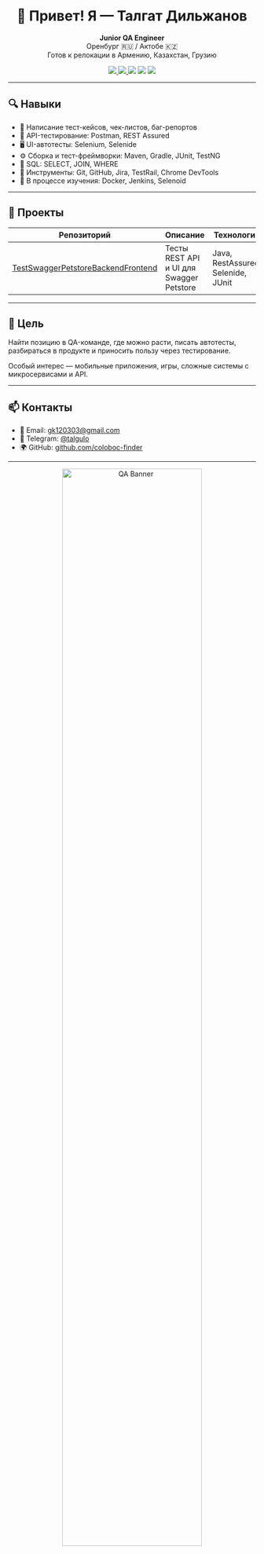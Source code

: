 <h1 align="center">👋 Привет! Я — Талгат Дильжанов</h1>

<p align="center">
  <b>Junior QA Engineer</b><br>
  Оренбург 🇷🇺 / Актобе 🇰🇿<br>
  Готов к релокации в Армению, Казахстан, Грузию
</p>

<p align="center">
  <a href="https://github.com/coloboc-finder">
    <img src="https://img.shields.io/badge/GitHub-coloboc--finder-181717?style=flat&logo=github" />
  </a>
  <a href="mailto:gk120303@gmail.com">
    <img src="https://img.shields.io/badge/email-gk120303%40gmail.com-red?style=flat&logo=gmail" />
  </a>
  <img src="https://img.shields.io/badge/Java-JUnit%2FTestNG-green?logo=java" />
  <img src="https://img.shields.io/badge/REST--Assured-API_Testing-brightgreen?logo=postman" />
  <img src="https://img.shields.io/badge/Selenium-UI_Automation-yellowgreen?logo=selenium" />
</p>

---

## 🔍 Навыки

- 📄 Написание тест-кейсов, чек-листов, баг-репортов
- 🔄 API-тестирование: Postman, REST Assured
- 🖥 UI-автотесты: Selenium, Selenide
- ⚙ Сборка и тест-фреймворки: Maven, Gradle, JUnit, TestNG
- 💾 SQL: SELECT, JOIN, WHERE
- 📁 Инструменты: Git, GitHub, Jira, TestRail, Chrome DevTools
- 🐳 В процессе изучения: Docker, Jenkins, Selenoid

---

## 🚀 Проекты

| Репозиторий | Описание | Технологии |
|-------------|----------|------------|
| [TestSwaggerPetstoreBackendFrontend](https://github.com/coloboc-finder/TestSwaggerPetstoreBackendFrontend) | Тесты REST API и UI для Swagger Petstore | Java, RestAssured, Selenide, JUnit |

---

## 🎯 Цель

Найти позицию в QA-команде, где можно расти, писать автотесты, разбираться в продукте и приносить пользу через тестирование.

Особый интерес — мобильные приложения, игры, сложные системы с микросервисами и API.

---

## 📫 Контакты

- 📧 Email: gk120303@gmail.com  
- 💬 Telegram: [@talgulo](https://t.me/talgulo)  
- 🌍 GitHub: [github.com/coloboc-finder](https://github.com/coloboc-finder)

---

<p align="center">
  <img src="https://raw.githubusercontent.com/coloboc-finder/coloboc-finder/main/assets/qa-banner.gif" alt="QA Banner" width="75%" />
</p>
